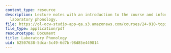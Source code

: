 ```yaml
---
content_type: resource
description: Lecture notes with an introduction to the course and information about
  laboratory phonology.
file: https://ol-ocw-studio-app-qa.s3.amazonaws.com/courses/24-910-topics-in-linguistic-theory-laboratory-phonology-spring-2007/625076385dca5c496d7b98d85e449814_lec1.pdf
file_type: application/pdf
resourcetype: Document
title: Laboratory Phonology
uid: 62507638-5dca-5c49-6d7b-98d85e449814
---
```

